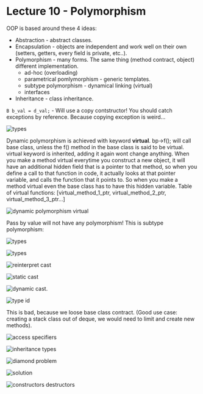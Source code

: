 # Lecture 10 - Polymorphism

OOP is based around these 4 ideas:
- Abstraction - abstract classes.
- Encapsulation - objects are independent and work well on their own (setters, getters, every field is private, etc..).
- Polymorphism - many forms. The same thing (method contract, object) different implementation.
    * ad-hoc (overloading)
    * parametrical pomlymorphism - generic templates.
    * subtype polymorphism - dynamical linking (virtual)
    * interfaces
- Inheritance - class inheritance.


`B b_val = d_val;` - Will use a copy contstructor!
You should catch exceptions by reference. Because copying exception is weird...

![types](types.png)

Dynamic polymorphism is achieved with keyword **virtual**.
bp->f(); will call base class, unless the f() method in the base class is said to be virtual.
virtual keyword is inherited, adding it again wont change anything.
When you make a method virtual everytime you construct a new object, it will have an additional hidden field that is a pointer to that method, so when you define a call to that function in code, it actually looks at that pointer variable, and calls the function that it points to. So when you make a method virtual even the base class has to have this hidden variable.
Table of virtual functions:
[virtual_method_1_ptr, virtual_method_2_ptr, virtual_method_3_ptr...]

![dynamic polymorphism virtual](dynamic-polymorphism-virtual.png)

Pass by value will not have any polymorphism!
This is subtype polymorphism:

![types](polymorphism.png)

![types](const-cast.png)

![reinterpret cast](reinterpret-cast.png)

![static cast](static-cast.png)

![dynamic cast](dynamic-cast.png).

![type id](type-id.png)

This is bad, because we loose base class contract. (Good use case: creating a stack class out of deque, we would need to limit and create new methods).

![access specifiers](access-specifiers.png)

![inheritance types](inheritance-types.png)

![diamond problem](diamond-problem.png)

![solution](solution.png)

![constructors destructors](constructors-destructors.png)